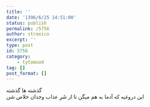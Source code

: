 ```yaml
---
title: ''
date: '1396/6/25 14:51:00'
status: publish
permalink: /5756
author: straxico
excerpt: ''
type: post
id: 5756
category:
    - tytomood
tag: []
post_format: []
---
```

گذشته ها گذشته  
این دروغیه که آدما به هم میگن تا از شَرِ عذاب وجدان خلاص شن